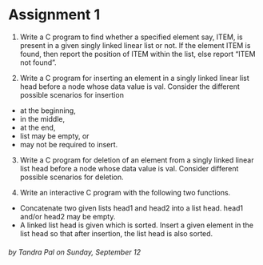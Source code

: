 # Assignment 1
1. Write a C program to find whether a specified element say, ITEM, is present in a given singly linked linear list or not. If the element ITEM is found, then report the position of ITEM within the list, else report “ITEM not found”.

2. Write a C program for inserting an element in a singly linked linear list head before a node whose data value is val. Consider the different possible scenarios for insertion
-	at the beginning,
-	in the middle,
-	at the end,
-	list may be empty, or
-	may not be required to insert.

3. Write a C program for deletion of an element from a singly linked linear list head before a node whose data value is val. Consider different possible scenarios for deletion. 

4. Write an interactive C program with the following two functions.
-	Concatenate two given lists head1 and head2 into a list head. head1 and/or head2 may be empty.
-	A linked list head is given which is sorted. Insert a given element in the list head so that after insertion, the list head is also sorted.

###### by Tandra Pal on Sunday, September 12